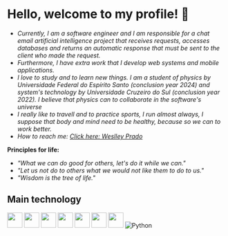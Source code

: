 # Hello, welcome to my profile! 👋

 * *Currently, I am a software engineer and I am responsible for a chat email artificial intelligence project that receives requests, accesses databases and returns an automatic response that must be sent to the client who made the request.*
* *Furthermore, I have extra work that I develop web systems and mobile applications.* 
* *I love to study and to learn new things. I am a student of physics by Universidade Federal do Espírito Santo (conclusion year 2024) and  system's technology by Universidade Cruzeiro do Sul (conclusion year 2022). I believe that physics can to collaborate in the software's universe*
* *I really like to travell and to practice sports, I run almost always, I suppose that body and mind need to be healthy, because so we can to work better.*
* *How to reach me: [Click here: Weslley Prado](https://www.linkedin.com/in/weslleyprado/)* 

**Principles for life:**
* *"What we can do good for others, let's do it while we can."*
* *"Let us not do to others what we would not like them to do to us."*
* *"Wisdom is the tree of life."*


## Main technology

<a href="https://www.javascript.com/" alt="JavaScript"><img height= "35" src= "https://img.shields.io/badge/JavaScript-F7DF1E?style=for-the-badge&logo=javascript&logoColor=black"></a>
<a href="https://reactjs.org/" alt="ReactJS"><img height= "35" src= "https://img.shields.io/badge/React-20232A?style=for-the-badge&logo=react&logoColor=61DAFB"></a>
<a href="https://reactnative.dev/" alt="ReactNative"><img height= "35" src= "https://img.shields.io/badge/React_Native-20232A?style=for-the-badge&logo=react&logoColor=61DAFB"></a>
<a href="https://www.npmjs.com/"><img height= "35" src= "https://img.shields.io/badge/npm-CB3837?style=for-the-badge&logo=npm&logoColor=white"></a>
<a href="https://nodejs.org/en/"><img height= "35" src= "https://img.shields.io/badge/Node.js-339933?style=for-the-badge&logo=nodedotjs&logoColor=white"></a>
<a href="https://vuejs.org/"><img height= "35" src= "https://img.shields.io/badge/Vue.js-35495E?style=for-the-badge&logo=vuedotjs&logoColor=4FC08D"></a>
<a href="https://php.net/"><img height= "35" src= "https://img.shields.io/badge/PHP-777BB4?style=for-the-badge&logo=php&logoColor=white"></a>
![Python](https://img.shields.io/badge/python-3670A0?style=for-the-badge&logo=python&logoColor=ffdd54)






